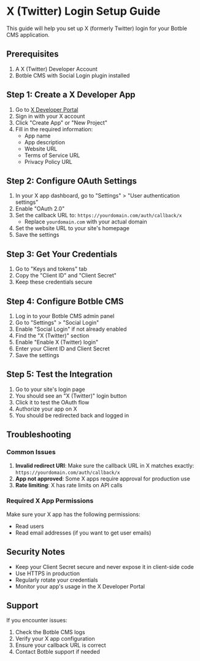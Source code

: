 # X (Twitter) Login Setup Guide

This guide will help you set up X (formerly Twitter) login for your Botble CMS application.

## Prerequisites

1. A X (Twitter) Developer Account
2. Botble CMS with Social Login plugin installed

## Step 1: Create a X Developer App

1. Go to [X Developer Portal](https://developer.x.com/en/portal/dashboard)
2. Sign in with your X account
3. Click "Create App" or "New Project"
4. Fill in the required information:
   - App name
   - App description
   - Website URL
   - Terms of Service URL
   - Privacy Policy URL

## Step 2: Configure OAuth Settings

1. In your X app dashboard, go to "Settings" > "User authentication settings"
2. Enable "OAuth 2.0"
3. Set the callback URL to: `https://yourdomain.com/auth/callback/x`
   - Replace `yourdomain.com` with your actual domain
4. Set the website URL to your site's homepage
5. Save the settings

## Step 3: Get Your Credentials

1. Go to "Keys and tokens" tab
2. Copy the "Client ID" and "Client Secret"
3. Keep these credentials secure

## Step 4: Configure Botble CMS

1. Log in to your Botble CMS admin panel
2. Go to "Settings" > "Social Login"
3. Enable "Social Login" if not already enabled
4. Find the "X (Twitter)" section
5. Enable "Enable X (Twitter) login"
6. Enter your Client ID and Client Secret
7. Save the settings

## Step 5: Test the Integration

1. Go to your site's login page
2. You should see an "X (Twitter)" login button
3. Click it to test the OAuth flow
4. Authorize your app on X
5. You should be redirected back and logged in

## Troubleshooting

### Common Issues

1. **Invalid redirect URI**: Make sure the callback URL in X matches exactly: `https://yourdomain.com/auth/callback/x`
2. **App not approved**: Some X apps require approval for production use
3. **Rate limiting**: X has rate limits on API calls

### Required X App Permissions

Make sure your X app has the following permissions:
- Read users
- Read email addresses (if you want to get user emails)

## Security Notes

- Keep your Client Secret secure and never expose it in client-side code
- Use HTTPS in production
- Regularly rotate your credentials
- Monitor your app's usage in the X Developer Portal

## Support

If you encounter issues:
1. Check the Botble CMS logs
2. Verify your X app configuration
3. Ensure your callback URL is correct
4. Contact Botble support if needed
